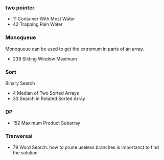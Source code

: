 ### two pointer
- 11 Container With Most Water
- 42 Trapping Rain Water

### Monoqueue
Monoqueue can be used to get the extremum in parts of an array.
- 239 Sliding Window Maximum

### Sort
Binary Search
- 4 Median of Two Sorted Arrays
- 33 Search in Rotated Sorted Array

### DP
- 152 Maximum Product Subarray

### Tranversal
- 79 Word Search: how to prune useless branches is importanct to find the solution

